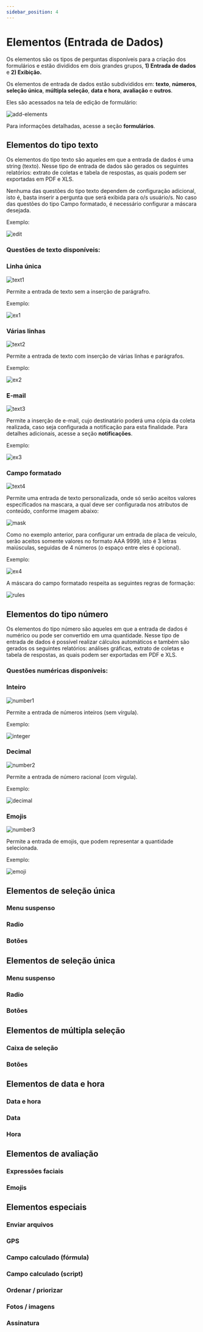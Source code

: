 ```yaml
---
sidebar_position: 4
---
```


# Elementos (Entrada de Dados)

Os elementos são os tipos de perguntas disponíveis para a criação dos formulários e estão divididos em dois grandes grupos, **1) Entrada de dados** e **2) Exibição.** 

Os elementos de entrada de dados estão subdivididos em: **texto**, **números**, **seleção única**, **múltipla seleção**, **data e hora**, **avaliação** e **outros**.

Eles são acessados na tela de edição de formulário:

![add-elements](./images/add-elements.png)

Para informações detalhadas, acesse a seção **formulários**. 

## Elementos do tipo texto

Os elementos do tipo texto são aqueles em que a entrada de dados é uma string (texto). Nesse tipo de entrada de dados são gerados os seguintes relatórios: extrato de coletas e tabela de respostas, as quais podem ser exportadas em PDF e XLS.

Nenhuma das questões do tipo texto dependem de configuração adicional, isto é, basta inserir a pergunta que será exibida para o/s usuário/s. No caso das questões do tipo Campo formatado, é necessário configurar a máscara desejada.

Exemplo:

![edit](./images/edit.png)

### Questões de texto disponíveis:

### Linha única  

![text1](./images/text1.png)

Permite a entrada de texto  sem a inserção de parágrafro. 

Exemplo:

![ex1](./images/ex1.png)

### Várias linhas

![text2](./images/text2.png)

Permite a entrada de texto com inserção de várias linhas e parágrafos.

Exemplo:

![ex2](./images/ex2.png)

### E-mail

![text3](./images/text3.png)

Permite a inserção de e-mail, cujo destinatário poderá uma cópia da coleta realizada, caso seja configurada a notificação para esta finalidade. Para detalhes adicionais, acesse a seção **notificações**.

Exemplo:

![ex3](./images/ex3.png)

### Campo formatado

![text4](./images/text4.png)

Permite uma entrada de texto personalizada, onde só serão aceitos valores especificados na mascara, a qual deve ser configurada nos atributos de conteúdo, conforme imagem abaixo:

![mask](./images/mask.png)

Como no exemplo anterior, para configurar um entrada de placa de veículo, serão aceitos somente  valores no formato AAA 9999, isto é 3 letras maiúsculas, seguidas de 4 números (o espaço entre eles é opcional).

Exemplo:

![ex4](./images/ex4.png)

A máscara do campo formatado respeita as seguintes regras de formação:

![rules](./images/rules.png)

## Elementos do tipo número

Os elementos do tipo número são aqueles em que a entrada de dados é numérico ou pode ser convertido em uma quantidade. Nesse tipo de entrada de dados é possível realizar cálculos automáticos e também são gerados os seguintes relatórios: análises gráficas, extrato de coletas e tabela de respostas, as quais podem ser exportadas em PDF e XLS.

### Questões numéricas disponíveis:

### Inteiro

![number1](./images/number1.png)

Permite a entrada de números inteiros (sem vírgula). 

Exemplo:

![integer](./images/integer.png)

### Decimal

![number2](./images/number2.png)

Permite a entrada de número racional (com vírgula).

Exemplo:

![decimal](./images/decimal.png)

### Emojis

![number3](./images/number3.png)

Permite a entrada de emojis, que podem representar a quantidade selecionada.

Exemplo:

![emoji](./images/emoji.png)

## Elementos de seleção única

### Menu suspenso

### Radio

### Botões

## Elementos de seleção única

### Menu suspenso

### Radio

### Botões

## Elementos de múltipla seleção

### Caixa de seleção

### Botões

## Elementos de data e hora

### Data e hora

### Data

### Hora

## Elementos de avaliação

### Expressões faciais

### Emojis

## Elementos especiais

### Enviar arquivos

### GPS

### Campo calculado (fórmula)

### Campo calculado (script)

### Ordenar / priorizar

### Fotos / imagens

### Assinatura